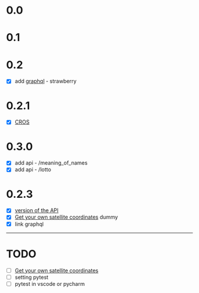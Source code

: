 # 0.0

# 0.1

# 0.2

- [x] add [graphql](https://fastapi.tiangolo.com/advanced/graphql/?h=) - strawberry

# 0.2.1

- [x] [CROS](https://fastapi.tiangolo.com/tutorial/cors/?h=cros#use-corsmiddleware)

# 0.3.0

- [x] add api - /meaning_of_names
- [x] add api - /lotto

# 0.2.3

- [x] [version of the API](https://fastapi.tiangolo.com/tutorial/metadata/)
- [x] [Get your own satellite coordinates](https://ko.wikipedia.org/wiki/%EC%B2%9C%EA%B5%AC%EC%A2%8C%ED%91%9C%EA%B3%84) dummy
- [x] link graphql

---

# TODO

- [ ] [Get your own satellite coordinates](https://astro.kasi.re.kr/learning/pageView/5210)
- [ ] setting pytest
- [ ] pytest in vscode or pycharm
